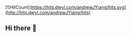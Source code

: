 [![HitCount](https://hits.dwyl.com/andrewJYjang/hits.svg](http://hits.dwyl.com/andrewJYjang/hits)


## Hi there 👋

<!--
**andrewJYjang/andrewJYjang** is a ✨ _special_ ✨ repository because its `README.md` (this file) appears on your GitHub profile.

Here are some ideas to get you started:

- 🔭 I’m currently working on ...
- 🌱 I’m currently learning ...
- 👯 I’m looking to collaborate on ...
- 🤔 I’m looking for help with ...
- 💬 Ask me about ...
- 📫 How to reach me: ...
- 😄 Pronouns: ...
- ⚡ Fun fact: ...
-->
